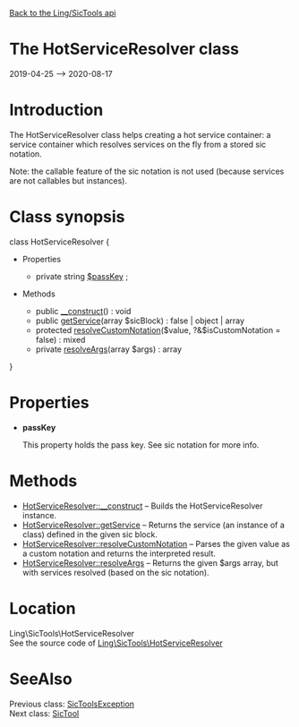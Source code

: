 [Back to the Ling/SicTools api](https://github.com/lingtalfi/SicTools/blob/master/doc/api/Ling/SicTools.md)



The HotServiceResolver class
================
2019-04-25 --> 2020-08-17






Introduction
============

The HotServiceResolver class helps creating a hot service container: a service container which resolves services
on the fly from a stored sic notation.



Note: the callable feature of the sic notation is not used (because services are not callables but instances).



Class synopsis
==============


class <span class="pl-k">HotServiceResolver</span>  {

- Properties
    - private string [$passKey](#property-passKey) ;

- Methods
    - public [__construct](https://github.com/lingtalfi/SicTools/blob/master/doc/api/Ling/SicTools/HotServiceResolver/__construct.md)() : void
    - public [getService](https://github.com/lingtalfi/SicTools/blob/master/doc/api/Ling/SicTools/HotServiceResolver/getService.md)(array $sicBlock) : false | object | array
    - protected [resolveCustomNotation](https://github.com/lingtalfi/SicTools/blob/master/doc/api/Ling/SicTools/HotServiceResolver/resolveCustomNotation.md)($value, ?&$isCustomNotation = false) : mixed
    - private [resolveArgs](https://github.com/lingtalfi/SicTools/blob/master/doc/api/Ling/SicTools/HotServiceResolver/resolveArgs.md)(array $args) : array

}




Properties
=============

- <span id="property-passKey"><b>passKey</b></span>

    This property holds the pass key.
    See sic notation for more info.
    
    



Methods
==============

- [HotServiceResolver::__construct](https://github.com/lingtalfi/SicTools/blob/master/doc/api/Ling/SicTools/HotServiceResolver/__construct.md) &ndash; Builds the HotServiceResolver instance.
- [HotServiceResolver::getService](https://github.com/lingtalfi/SicTools/blob/master/doc/api/Ling/SicTools/HotServiceResolver/getService.md) &ndash; Returns the service (an instance of a class) defined in the given sic block.
- [HotServiceResolver::resolveCustomNotation](https://github.com/lingtalfi/SicTools/blob/master/doc/api/Ling/SicTools/HotServiceResolver/resolveCustomNotation.md) &ndash; Parses the given value as a custom notation and returns the interpreted result.
- [HotServiceResolver::resolveArgs](https://github.com/lingtalfi/SicTools/blob/master/doc/api/Ling/SicTools/HotServiceResolver/resolveArgs.md) &ndash; Returns the given $args array, but with services resolved (based on the sic notation).





Location
=============
Ling\SicTools\HotServiceResolver<br>
See the source code of [Ling\SicTools\HotServiceResolver](https://github.com/lingtalfi/SicTools/blob/master/HotServiceResolver.php)



SeeAlso
==============
Previous class: [SicToolsException](https://github.com/lingtalfi/SicTools/blob/master/doc/api/Ling/SicTools/Exception/SicToolsException.md)<br>Next class: [SicTool](https://github.com/lingtalfi/SicTools/blob/master/doc/api/Ling/SicTools/SicTool.md)<br>
